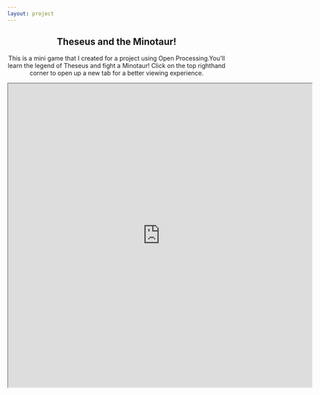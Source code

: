 ```yaml
---
layout: project
---
```


<center>
    <h2>Theseus and the Minotaur!</h2>
    <div style="max-width:1100px; word-wrap:break-word;">This is a mini game that I created for a project using Open Processing.You'll learn the legend of Theseus and
        fight a Minotaur! Click on the top righthand corner to open up a new tab for a better viewing experience.</div>
    <p>
    </p>
</center>

<div class="game">
    <iframe src="https://openprocessing.org/sketch/1208300/embed/" width="700" height="700"></iframe>
</div>

